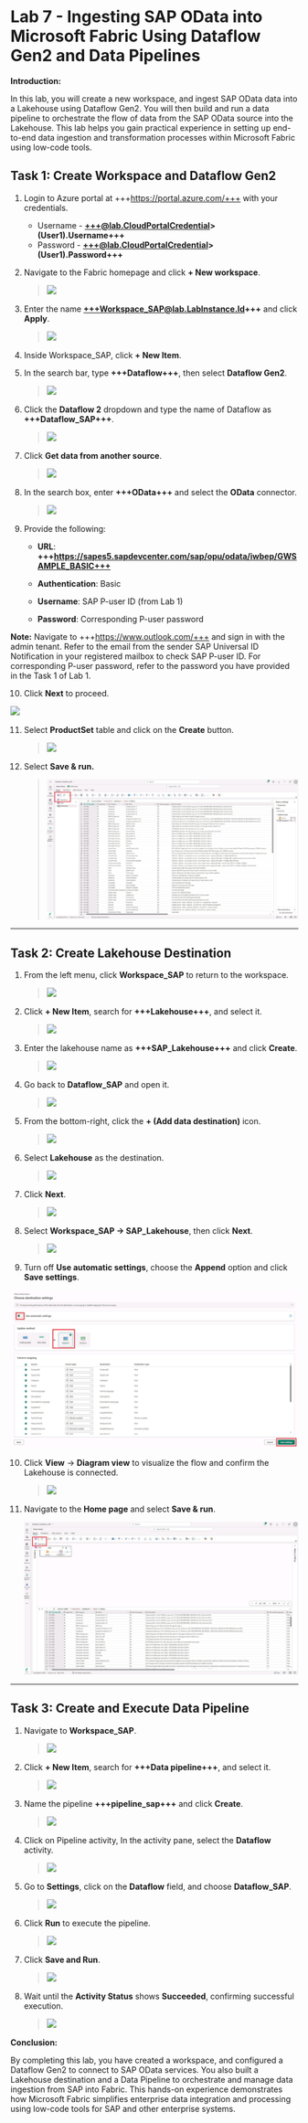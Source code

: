 # Lab 7 - Ingesting SAP OData into Microsoft Fabric Using Dataflow Gen2 and Data Pipelines

**Introduction:**

In this lab, you will create a new workspace, and ingest SAP OData data
into a Lakehouse using Dataflow Gen2. You will then build and run a data
pipeline to orchestrate the flow of data from the SAP OData source into
the Lakehouse. This lab helps you gain practical experience in setting
up end-to-end data ingestion and transformation processes within
Microsoft Fabric using low-code tools.

## Task 1: Create Workspace and Dataflow Gen2

1.  Login to Azure portal at +++https://portal.azure.com/+++ with your
    credentials.

    - Username - **+++@lab.CloudPortalCredential>(User1).Username+++**  
    - Password - **+++@lab.CloudPortalCredential>(User1).Password+++**

2.  Navigate to the Fabric homepage and click **+ New workspace**.

    > ![](https://github.com/technofocus-pte/modernzSAPdepth/blob/main/Lab%207/media/image1.png?raw=true)

3.  Enter the name **+++Workspace_SAP@lab.LabInstance.Id+++** and click **Apply**.

    > ![](https://github.com/technofocus-pte/modernzSAPdepth/blob/main/Lab%207/media/image2.png?raw=true)

4.  Inside Workspace_SAP, click **+ New Item**.

5.  In the search bar, type **+++Dataflow+++**, then select **Dataflow Gen2**.

    > ![](https://github.com/technofocus-pte/modernzSAPdepth/blob/main/Lab%207/media/image3.png?raw=true)

6.  Click the **Dataflow 2** dropdown and type the name of Dataflow as
   **+++Dataflow_SAP+++**.

    > ![](https://github.com/technofocus-pte/modernzSAPdepth/blob/main/Lab%207/media/image4.png?raw=true)

7.  Click **Get data from another source**.

    > ![](https://github.com/technofocus-pte/modernzSAPdepth/blob/main/Lab%207/media/image5.png?raw=true)

8.  In the search box, enter **+++OData+++** and select the **OData**
    connector.

    > ![](https://github.com/technofocus-pte/modernzSAPdepth/blob/main/Lab%207/media/image6.png?raw=true)

9.  Provide the following:

    - **URL**: **+++https://sapes5.sapdevcenter.com/sap/opu/odata/iwbep/GWSAMPLE_BASIC+++**

    - **Authentication**: Basic

    - **Username**: SAP P-user ID (from Lab 1)

    - **Password**: Corresponding P-user password
  
**Note:** Navigate to +++https://www.outlook.com/+++ and sign in with the admin tenant. Refer to the email from the sender SAP Universal ID Notification in your registered mailbox to check SAP P-user ID. For corresponding P-user password, refer to the password you have provided in the Task 1 of Lab 1.

10.  Click **Next** to proceed.

  ![](https://github.com/technofocus-pte/modernzSAPdepth/blob/main/Lab%207/media/image7.png?raw=true)  
  
11. Select **ProductSet** table and click on the **Create** button.

    > ![](https://github.com/technofocus-pte/modernzSAPdepth/blob/main/Lab%207/media/image8.png?raw=true)

12. Select **Save & run.**

    > ![](./media/image31.png)

---

## Task 2: Create Lakehouse Destination

1.  From the left menu, click **Workspace_SAP** to return to the workspace.

    > ![](https://github.com/technofocus-pte/modernzSAPdepth/blob/main/Lab%207/media/image10.png?raw=true)

2.  Click **+ New Item**, search for **+++Lakehouse+++**, and select it.

    > ![](https://github.com/technofocus-pte/modernzSAPdepth/blob/main/Lab%207/media/image11.png?raw=true)

3.  Enter the lakehouse name as **+++SAP_Lakehouse+++** and click **Create**.

    > ![](https://github.com/technofocus-pte/modernzSAPdepth/blob/main/Lab%207/media/image12.png?raw=true)

4.  Go back to **Dataflow_SAP** and open it.

    > ![](https://github.com/technofocus-pte/modernzSAPdepth/blob/main/Lab%207/media/image13.png?raw=true)

5.  From the bottom-right, click the **+ (Add data destination)** icon.

    > ![](https://github.com/technofocus-pte/modernzSAPdepth/blob/main/Lab%207/media/image14.png?raw=true)

6.  Select **Lakehouse** as the destination.

    > ![](https://github.com/technofocus-pte/modernzSAPdepth/blob/main/Lab%207/media/image15.png?raw=true)

7.  Click **Next**.

    > ![](https://github.com/technofocus-pte/modernzSAPdepth/blob/main/Lab%207/media/image16.png?raw=true)

8.  Select **Workspace_SAP → SAP_Lakehouse**, then click **Next**.

    > ![](https://github.com/technofocus-pte/modernzSAPdepth/blob/main/Lab%207/media/image17.png?raw=true)

9.  Turn off **Use automatic settings**, choose the **Append** option and click **Save settings**.

   ![](https://github.com/technofocus-pte/modernzSAPdepth/blob/main/Lab%207/media/image29.png?raw=true)

10. Click **View** → **Diagram view** to visualize the flow and confirm
    the Lakehouse is connected.

    > ![](https://github.com/technofocus-pte/modernzSAPdepth/blob/main/Lab%207/media/image19.png?raw=true)

11. Navigate to the **Home page** and select **Save & run**.

    ![](https://github.com/technofocus-pte/modernzSAPdepth/blob/main/Lab%207/media/image30.png?raw=true)

------------------------------------------------------------------------

## Task 3: Create and Execute Data Pipeline

1.  Navigate to **Workspace_SAP**.

    > ![](https://github.com/technofocus-pte/modernzSAPdepth/blob/main/Lab%207/media/image21.png?raw=true)

2.  Click **+ New Item**, search for **+++Data pipeline+++**, and select it.

    > ![](https://github.com/technofocus-pte/modernzSAPdepth/blob/main/Lab%207/media/image22.png?raw=true)

3.  Name the pipeline **+++pipeline_sap+++** and click **Create**.

    > ![](https://github.com/technofocus-pte/modernzSAPdepth/blob/main/Lab%207/media/image23.png?raw=true)

4.  Click on Pipeline activity, In the activity pane, select the
    **Dataflow** activity.

    > ![](https://github.com/technofocus-pte/modernzSAPdepth/blob/main/Lab%207/media/image24.png?raw=true)

5.  Go to **Settings**, click on the **Dataflow** field, and choose
   **Dataflow_SAP**.

    > ![](https://github.com/technofocus-pte/modernzSAPdepth/blob/main/Lab%207/media/image25.png?raw=true)

6.  Click **Run** to execute the pipeline.

    > ![](https://github.com/technofocus-pte/modernzSAPdepth/blob/main/Lab%207/media/image26.png?raw=true)

7.  Click **Save and Run**.

    > ![](https://github.com/technofocus-pte/modernzSAPdepth/blob/main/Lab%207/media/image27.png?raw=true)

8.  Wait until the **Activity Status** shows **Succeeded**, confirming
    successful execution.

    > ![](https://github.com/technofocus-pte/modernzSAPdepth/blob/main/Lab%207/media/image28.png?raw=true)

**Conclusion:**

By completing this lab, you have created a workspace, and configured a
Dataflow Gen2 to connect to SAP OData services. You also built a
Lakehouse destination and a Data Pipeline to orchestrate and manage data
ingestion from SAP into Fabric. This hands-on experience demonstrates
how Microsoft Fabric simplifies enterprise data integration and
processing using low-code tools for SAP and other enterprise systems.






